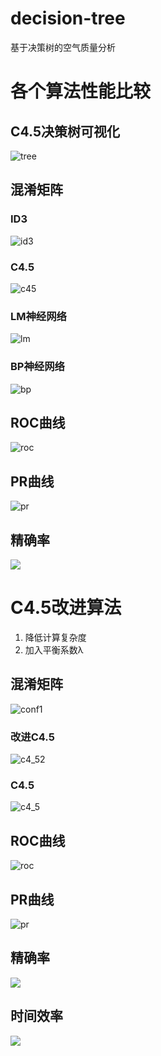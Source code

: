 # decision-tree
基于决策树的空气质量分析

# 各个算法性能比较
## C4.5决策树可视化
![tree](imgs/tree.jpg)
## 混淆矩阵
### ID3
![id3](imgs/id3_matrix.jpg)
### C4.5
![c45](imgs/c45_matrix.jpg)
### LM神经网络
![lm](imgs/lm_matrix.jpg)
### BP神经网络
![bp](imgs/bp_matrix.jpg)
## ROC曲线
![roc](imgs/roc.jpg)
## PR曲线
![pr](imgs/pr.jpg)
## 精确率
![](imgs/accuracy.png)

# C4.5改进算法
1. 降低计算复杂度
2. 加入平衡系数λ
## 混淆矩阵
![conf1]()
### 改进C4.5
![c4_52](imgs/new/conf1.jpg)
### C4.5
![c4_5](imgs/new/conf2.jpg)
## ROC曲线
![roc](imgs/new/roc.jpg)
## PR曲线
![pr](imgs/new/pr.jpg)
## 精确率
![](imgs/new/acc.jpg)
## 时间效率
![](imgs/new/time.jpg)
